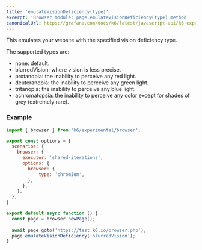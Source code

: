 ```yaml
---
title: 'emulateVisionDeficiency(type)'
excerpt: 'Browser module: page.emulateVisionDeficiency(type) method'
canonicalUrl: https://grafana.com/docs/k6/latest/javascript-api/k6-experimental/browser/page/emulatevisiondeficiency/
---
```


This emulates your website with the specified vision deficiency type.

The supported types are:
  - none: default.
  - blurredVision: where vision is less precise.
  - protanopia: the inability to perceive any red light.
  - deuteranopia: the inability to perceive any green light.
  - tritanopia: the inability to perceive any blue light.
  - achromatopsia: the inability to perceive any color except for shades of grey (extremely rare).

### Example

<CodeGroup labels={[]}>

```javascript
import { browser } from 'k6/experimental/browser';

export const options = {
  scenarios: {
    browser: {
      executor: 'shared-iterations',
      options: {
        browser: {
            type: 'chromium',
        },
      },
    },
  },
}

export default async function () {
  const page = browser.newPage();
  
  await page.goto('https://test.k6.io/browser.php');
  page.emulateVisionDeficiency('blurredVision');
}
```

</CodeGroup>



